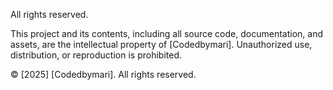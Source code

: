 
All rights reserved.

This project and its contents, including all source code, documentation, and assets, are the intellectual property of [Codedbymari]. Unauthorized use, distribution, or reproduction is prohibited.

© [2025] [Codedbymari]. All rights reserved.
